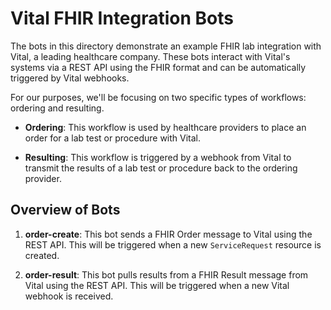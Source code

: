 # Vital FHIR Integration Bots

The bots in this directory demonstrate an example FHIR lab integration with Vital, a leading healthcare company. These bots interact with Vital's systems via a REST API using the FHIR format and can be automatically triggered by Vital webhooks.

For our purposes, we'll be focusing on two specific types of workflows: ordering and resulting.

- **Ordering**: This workflow is used by healthcare providers to place an order for a lab test or procedure with Vital.

- **Resulting**: This workflow is triggered by a webhook from Vital to transmit the results of a lab test or procedure back to the ordering provider.

## Overview of Bots

1. **order-create**: This bot sends a FHIR Order message to Vital using the REST API. This will be triggered when a new `ServiceRequest` resource is created.

2. **order-result**: This bot pulls results from a FHIR Result message from Vital using the REST API. This will be triggered when a new Vital webhook is received.

